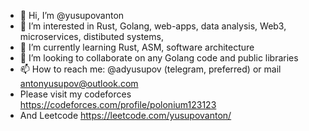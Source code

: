 - 👋 Hi, I’m @yusupovanton
- 👀 I’m interested in Rust, Golang, web-apps, data analysis, Web3, microservices, distibuted systems, 
- 🌱 I’m currently learning Rust, ASM, software architecture
- 💞️ I’m looking to collaborate on any Golang code and public libraries
- 📫 How to reach me: @adyusupov (telegram, preferred) or mail antonyusupov@outlook.com
- Please visit my codeforces https://codeforces.com/profile/polonium123123
- And Leetcode https://leetcode.com/yusupovanton/

<!---
yusupovanton/yusupovanton is a ✨ special ✨ repository because its `README.md` (this file) appears on your GitHub profile.
You can click the Preview link to take a look at your changes.
--->
